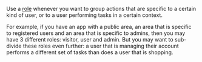 Use a [role](https://github.com/mojotech/capybara-ui/blob/master/lib/capybara-ui/role.rb) whenever you want to group actions that are specific to a certain kind of user, or to a user performing tasks in a certain context.

For example, if you have an app with a public area, an area that is specific to registered users and an area that is specific to admins, then you may have 3 different roles: visitor, user and admin. But you may want to sub-divide these roles even further: a user that is managing their account performs a different set of tasks than does a user that is shopping.
